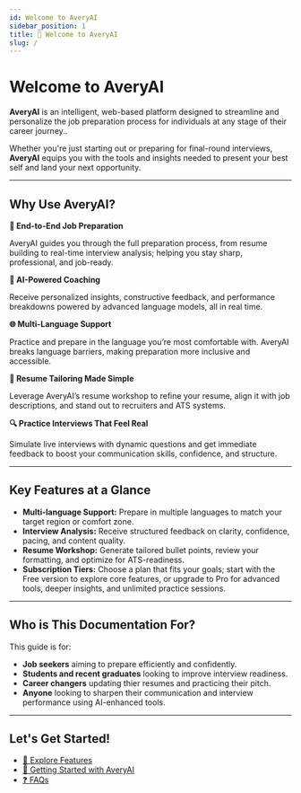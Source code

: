 ```yaml
---
id: Welcome to AveryAI
sidebar_position: 1
title: 👋 Welcome to AveryAI
slug: /
---
```


# Welcome to AveryAI

**AveryAI** is an intelligent, web-based platform designed to streamline and personalize the job preparation process for individuals at any stage of their career journey..

Whether you're just starting out or preparing for final-round interviews, **AveryAI** equips you with the tools and insights needed to present your best self and land your next opportunity.

---

## Why Use AveryAI?

**🎯 End-to-End Job Preparation**

AveryAI guides you through the full preparation process, from resume building to real-time interview analysis; helping you stay sharp, professional, and job-ready.

**🧠 AI-Powered Coaching**

Receive personalized insights, constructive feedback, and performance breakdowns powered by advanced language models, all in real time.

**🌐 Multi-Language Support**

Practice and prepare in the language you’re most comfortable with. AveryAI breaks language barriers, making preparation more inclusive and accessible.

**📄 Resume Tailoring Made Simple**

Leverage AveryAI’s resume workshop to refine your resume, align it with job descriptions, and stand out to recruiters and ATS systems.

**🔍 Practice Interviews That Feel Real**

Simulate live interviews with dynamic questions and get immediate feedback to boost your communication skills, confidence, and structure.

---

## Key Features at a Glance

- **Multi-language Support:** Prepare in multiple languages to match your target region or comfort zone.
- **Interview Analysis:** Receive structured feedback on clarity, confidence, pacing, and content quality.
- **Resume Workshop:** Generate tailored bullet points, review your formatting, and optimize for ATS-readiness.
- **Subscription Tiers:** Choose a plan that fits your goals; start with the Free version to explore core features, or upgrade to Pro for advanced tools, deeper insights, and unlimited practice sessions.

---

## Who is This Documentation For?

This guide is for:
- **Job seekers** aiming to prepare efficiently and confidently.
- **Students and recent graduates** looking to improve interview readiness.
- **Career changers** updating thier resumes and practicing their pitch.
- **Anyone** looking to sharpen their communication and interview performance using AI-enhanced tools.

---

## Let's Get Started!

- [🚀 Explore Features](./features.md)
- [🌟 Getting Started with AveryAI](./getting-started.md)
- [❓ FAQs](./features.md)
